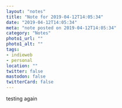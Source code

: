 ```yaml
---
layout: "notes"
title: "Note for 2019-04-12T14:05:34"
date: "2019-04-12T14:05:34"
meta: "note posted on 2019-04-12T14:05:34"
category: "Notes"
photo1_url: ""
photo1_alt: ""
tags:
- indieweb
- personal
location: ""
twitter: false
mastodon: false
twitterCard: false
---
```

testing again
